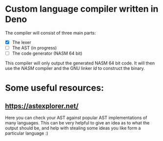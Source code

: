 # Custom language compiler written in Deno

The compiler will consist of three main parts:
- [x] The lexer 
- [ ] The AST (in progress)
- [ ] The code generator (NASM 64 bit)

This compiler will only output the generated NASM 64 bit code. It will then use
the *NASM* compiler and the GNU linker *ld* to construct the binary.

# Some useful resources:

## https://astexplorer.net/

Here you can check your AST against popular AST implementations of many languages.
This can be very helpful to give an idea as to what the output should be, and help with
stealing some ideas you like form a particular language :)
